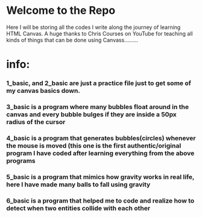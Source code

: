 # Welcome to the Repo

<p>Here I will be storing all the codes I write along the journey of learning HTML Canvas. A huge thanks to Chris Courses on YouTube for teaching all kinds of 
things that can be done using Canvass.........</p>

# info:
<h3>1_basic, and 2_basic are just a practice file just to get some of my canvas basics down.</h3>
<h3>3_basic is a program where many bubbles float around in the canvas and every bubble bulges if they are inside a 50px radius of the cursor</h3>
<h3>4_basic is a program that generates bubbles(circles) whenever the mouse is moved (this one is the first authentic/original program I have coded after learning everything from the above programs</h3>
<h3>5_basic is a program that mimics how gravity works in real life, here I have made many balls to fall using gravity</h3>
<h3>6_basic is a program that helped me to code and realize how to detect when two entities collide with each other</h3>
